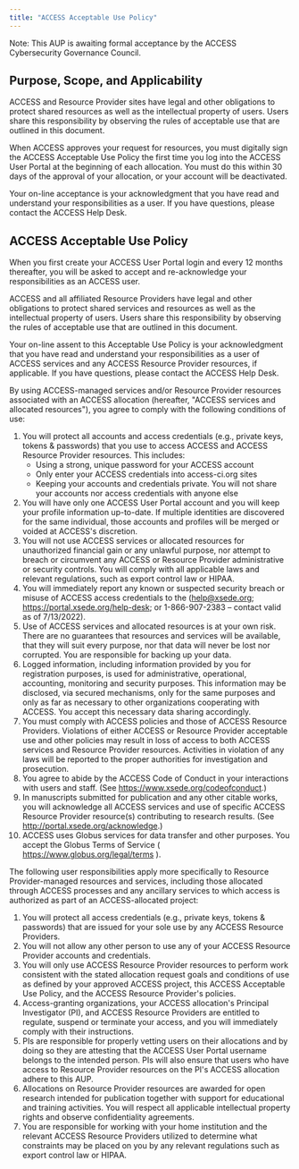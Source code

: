 ```yaml
---
title: "ACCESS Acceptable Use Policy"
---
```


Note: This AUP is awaiting formal acceptance by the ACCESS Cybersecurity Governance Council.
 
Purpose, Scope, and Applicability
---------------------------------

ACCESS and Resource Provider sites have legal and other obligations to protect shared resources as well as the intellectual property of users. Users share this responsibility by observing the rules of acceptable use that are outlined in this document.

When ACCESS approves your request for resources, you must digitally sign the ACCESS Acceptable Use Policy the first time you log into the ACCESS User Portal at the beginning of each allocation. You must do this within 30 days of the approval of your allocation, or your account will be deactivated.

Your on-line acceptance is your acknowledgment that you have read and understand your responsibilities as a user. If you have questions, please contact the ACCESS Help Desk.

ACCESS Acceptable Use Policy
----------------------------

When you first create your ACCESS User Portal login and every 12 months thereafter, you will be asked to accept and re-acknowledge your responsibilities as an ACCESS user.

ACCESS and all affiliated Resource Providers have legal and other obligations to protect shared services and resources as well as the intellectual property of users. Users share this responsibility by observing the rules of acceptable use that are outlined in this document.

Your on-line assent to this Acceptable Use Policy is your acknowledgment that you have read and understand your responsibilities as a user of ACCESS services and any ACCESS Resource Provider resources, if applicable. If you have questions, please contact the ACCESS Help Desk.

By using ACCESS-managed services and/or Resource Provider resources associated with an ACCESS allocation (hereafter, "ACCESS services and allocated resources"), you agree to comply with the following conditions of use:

1. You will protect all accounts and access credentials (e.g., private keys, tokens & passwords) that you use to access ACCESS and ACCESS Resource Provider resources. This includes:
   * Using a strong, unique password for your ACCESS account
   * Only enter your ACCESS credentials into access-ci.org sites
   * Keeping your accounts and credentials private. You will not share your accounts nor access credentials with anyone else
2. You will have only one ACCESS User Portal account and you will keep your profile information up-to-date. If multiple identities are discovered for the same individual, those accounts and profiles will be merged or voided at ACCESS's discretion.
3. You will not use ACCESS services or allocated resources for unauthorized financial gain or any unlawful purpose, nor attempt to breach or circumvent any ACCESS or Resource Provider administrative or security controls. You will comply with all applicable laws and relevant regulations, such as export control law or HIPAA.
4. You will immediately report any known or suspected security breach or misuse of ACCESS access credentials to the ([help@xsede.org](mailto:help@xsede.org); <https://portal.xsede.org/help-desk>; or 1-866-907-2383 – contact valid as of 7/13/2022).
5. Use of ACCESS services and allocated resources is at your own risk. There are no guarantees that resources and services will be available, that they will suit every purpose, nor that data will never be lost nor corrupted. You are responsible for backing up your data.
6. Logged information, including information provided by you for registration purposes, is used for administrative, operational, accounting, monitoring and security purposes. This information may be disclosed, via secured mechanisms, only for the same purposes and only as far as necessary to other organizations cooperating with ACCESS. You accept this necessary data sharing accordingly.
7. You must comply with ACCESS policies and those of ACCESS Resource Providers. Violations of either ACCESS or Resource Provider acceptable use and other policies may result in loss of access to both ACCESS services and Resource Provider resources. Activities in violation of any laws will be reported to the proper authorities for investigation and prosecution.
8. You agree to abide by the ACCESS Code of Conduct in your interactions with users and staff. (See <https://www.xsede.org/codeofconduct>.)
9. In manuscripts submitted for publication and any other citable works, you will acknowledge all ACCESS services and use of specific ACCESS Resource Provider resource(s) contributing to research results. (See <http://portal.xsede.org/acknowledge>.)
10. ACCESS uses Globus services for data transfer and other purposes. You accept the Globus Terms of Service ( <https://www.globus.org/legal/terms> ).

The following user responsibilities apply more specifically to Resource Provider-managed resources and services, including those allocated through ACCESS processes and any ancillary services to which access is authorized as part of an ACCESS-allocated project:

1. You will protect all access credentials (e.g., private keys, tokens & passwords) that are issued for your sole use by any ACCESS Resource Providers.
2. You will not allow any other person to use any of your ACCESS Resource Provider accounts and credentials.
3. You will only use ACCESS Resource Provider resources to perform work consistent with the stated allocation request goals and conditions of use as defined by your approved ACCESS project, this ACCESS Acceptable Use Policy, and the ACCESS Resource Provider's policies.
4. Access-granting organizations, your ACCESS allocation's Principal Investigator (PI), and ACCESS Resource Providers are entitled to regulate, suspend or terminate your access, and you will immediately comply with their instructions.
5. PIs are responsible for properly vetting users on their allocations and by doing so they are attesting that the ACCESS User Portal username belongs to the intended person. PIs will also ensure that users who have access to Resource Provider resources on the PI's ACCESS allocation adhere to this AUP.
6. Allocations on Resource Provider resources are awarded for open research intended for publication together with support for educational and training activities. You will respect all applicable intellectual property rights and observe confidentiality agreements.
7. You are responsible for working with your home institution and the relevant ACCESS Resource Providers utilized to determine what constraints may be placed on you by any relevant regulations such as export control law or HIPAA.
